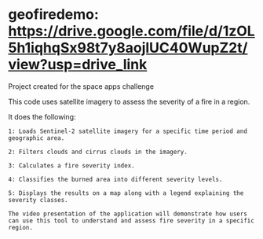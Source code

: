 # geofiredemo: https://drive.google.com/file/d/1zOL5h1iqhqSx98t7y8aojlUC40WupZ2t/view?usp=drive_link
Project created for the space apps challenge

This code uses satellite imagery to assess the severity of a fire in a region. 

It does the following:

    1: Loads Sentinel-2 satellite imagery for a specific time period and geographic area.

    2: Filters clouds and cirrus clouds in the imagery.

    3: Calculates a fire severity index.

    4: Classifies the burned area into different severity levels.

    5: Displays the results on a map along with a legend explaining the severity classes.

    The video presentation of the application will demonstrate how users can use this tool to understand and assess fire severity in a specific region.
